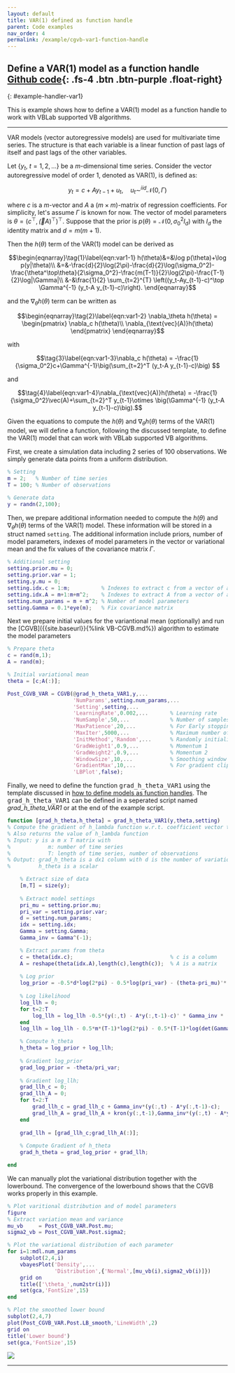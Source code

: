 ```yaml
---
layout: default
title: VAR(1) defined as function handle
parent: Code examples
nav_order: 4
permalink: /example/cgvb-var1-function-handle
---
```


## **Define a VAR(1) model as a function handle** [Github code](https://github.com/VBayesLab/VBLab/blob/main/Example/CGVB_VAR1_Function_Handle.m){: .fs-4 .btn .btn-purple .float-right}

{: #example-handler-var1} 

This is example shows how to define a VAR(1) model as a function handle to work with VBLab supported VB algorithms.

---

VAR models (vector autoregressive models) are used for multivariate time series. The structure is that each variable is a linear function of past lags of itself and past lags of the other variables.

Let $\{y_t,\ t=1,2,...\}$ be a $m$-dimensional time series. Consider the vector autoregressive model of order 1, denoted as VAR(1), is defined as:

$$y_t = c+ Ay_{t-1}  + u_t, \quad u_t \sim^{iid} \mathcal{N}(0,\Gamma)$$

where $c$ is a $m$-vector and $A$ a $(m\times m)$-matrix of regression coefficients. 
For simplicity, let's assume $\Gamma$ is known for now.
The vector of model parameters is $\theta=(c^\top,\vec(A)^\top)^\top$.
Suppose that the prior is $p(\theta) = \mathcal{N}(0,\sigma_0^2I_d)$ with $I_d$ the identity matrix and $d=m(m+1)$.

Then the $h(\theta)$ term of the VAR(1) model can be derived as

$$\begin{eqnarray}\tag{1}\label{eqn:var1-1}
h(\theta)&=&\log p(\theta)+\log p(y|\theta)\\
&=&-\frac{d}{2}\log(2\pi)-\frac{d}{2}\log(\sigma_0^2)-\frac{\theta^\top\theta}{2\sigma_0^2}-\frac{m(T-1)}{2}\log(2\pi)-\frac{T-1}{2}\log|\Gamma|\\
&-&\frac{1}{2} \sum_{t=2}^{T} \left((y_t-Ay_{t-1}-c)^\top \Gamma^{-1} (y_t-A y_{t-1}-c)\right). \end{eqnarray}$$ 

and the $\nabla_\theta h(\theta)$ term can be written as

$$\begin{eqnarray}\tag{2}\label{eqn:var1-2}
\nabla_\theta h(\theta) = \begin{pmatrix}
\nabla_c h(\theta)\\
\nabla_{\text{vec}(A)}h(\theta)
\end{pmatrix}
\end{eqnarray}$$

with

$$\tag{3}\label{eqn:var1-3}\nabla_c h(\theta) = -\frac{1}{\sigma_0^2}c+\Gamma^{-1}\big(\sum_{t=2}^T (y_t-A y_{t-1}-c)\big) $$

and

$$\tag{4}\label{eqn:var1-4}\nabla_{\text{vec}(A)}h(\theta) = -\frac{1}{\sigma_0^2}\vec(A)+\sum_{t=2}^T y_{t-1}\otimes \big(\Gamma^{-1} (y_t-A y_{t-1}-c)\big).$$

Given the equations to compute the $h(\theta)$ and $\nabla_\theta h(\theta)$ terms of the VAR(1) model, we will define a function, following the discussed template, to define the VAR(1) model that can work with VBLab supported VB algorithms. 

First, we create a simulation data including $2$ series of $100$ observations. We simply generate data points from a uniform distribution. 
```m
% Setting
m = 2;   % Number of time series
T = 100; % Number of observations

% Generate data
y = randn(2,100);
```
Then, we prepare additional information needed to compute the $h(\theta)$ and $\nabla_\theta h(\theta)$ terms of the VAR(1) model. These information will be stored in a struct named `setting`. The additional information include priors, number of model parameters, indexes of model parameters in the vector or variational mean and the fix values of the covariance matrix $\Gamma$.
```m
% Additional setting
setting.prior.mu = 0;  
setting.prior.var = 1;
setting.y.mu = 0;
setting.idx.c = 1:m;          % Indexes to extract c from a vector of all parameters
setting.idx.A = m+1:m+m^2;    % Indexes to extract A from a vector of all parameters
setting.num_params = m + m^2; % Number of model parameters
setting.Gamma = 0.1*eye(m);   % Fix covariance matrix
```
Next we prepare initial values for the variantional mean (optionally) and run the [CGVB]({{site.baseurl}}{%link VB-CGVB.md%}) algorithm to estimate the model parameters
```m
% Prepare theta
c = rand(m,1);
A = rand(m);

% Initial variational mean
theta = [c;A(:)];

Post_CGVB_VAR = CGVB(@grad_h_theta_VAR1,y,...
                     'NumParams',setting.num_params,...
                     'Setting',setting,...
                     'LearningRate',0.002,...       % Learning rate
                     'NumSample',50,...             % Number of samples to estimate gradient of lowerbound
                     'MaxPatience',20,...           % For Early stopping
                     'MaxIter',5000,...             % Maximum number of iterations
                     'InitMethod','Random',...      % Randomly initialize parameters using 
                     'GradWeight1',0.9,...          % Momentum 1
                     'GradWeight2',0.9,...          % Momentum 2
                     'WindowSize',10,...            % Smoothing window for lowerbound
                     'GradientMax',10,...           % For gradient clipping
                     'LBPlot',false); 
```
Finally, we need to define the function <samp>grad_h_theta_VAR1</samp> using the template discussed in [how to define models as function handles](http://localhost:4000/VBLabDocs/model/custom/#custom-handler). The <samp>grad_h_theta_VAR1</samp> can be defined in a seperated script named *grad_h_theta_VAR1* or at the end of the example script.
```m
function [grad_h_theta,h_theta] = grad_h_theta_VAR1(y,theta,setting)
% Compute the gradient of h_lambda function w.r.t. coefficient vector theta.
% Also returns the value of h_lambda function
% Input: y is a m x T matrix with
%            m: number of time series
%            T: length of time series, number of observations
% Output: grad_h_theta is a dx1 column with d is the number of variational parameters
%         h_theta is a scalar

    % Extract size of data
    [m,T] = size(y);
        
    % Extract model settings
    pri_mu = setting.prior.mu; 
    pri_var = setting.prior.var;
    d = setting.num_params;
    idx = setting.idx;
    Gamma = setting.Gamma;
    Gamma_inv = Gamma^(-1);

    % Extract params from theta
    c = theta(idx.c);                               % c is a column
    A = reshape(theta(idx.A),length(c),length(c));  % A is a matrix
        
    % Log prior
    log_prior = -0.5*d*log(2*pi) - 0.5*log(pri_var) - (theta-pri_mu)'*(theta-pri_mu)/(2*pri_var);
        
    % Log likelihood
    log_llh = 0;
    for t=2:T
        log_llh = log_llh -0.5*(y(:,t) - A*y(:,t-1)-c)' * Gamma_inv * (y(:,t) - A*y(:,t-1)-c);
    end  
    log_llh = log_llh - 0.5*m*(T-1)*log(2*pi) - 0.5*(T-1)*log(det(Gamma));

    % Compute h_theta
    h_theta = log_prior + log_llh;
        
    % Gradient log_prior
    grad_log_prior = -theta/pri_var;
        
    % Gradient log_llh;
    grad_llh_c = 0;
    grad_llh_A = 0;
    for t=2:T
        grad_llh_c = grad_llh_c + Gamma_inv*(y(:,t) - A*y(:,t-1)-c);
        grad_llh_A = grad_llh_A + kron(y(:,t-1),Gamma_inv*(y(:,t) - A*y(:,t-1)-c));
    end
        
    grad_llh = [grad_llh_c;grad_llh_A(:)];
        
    % Compute Gradient of h_theta
    grad_h_theta = grad_log_prior + grad_llh;

end 
```
We can manually plot the variational distribution together with the lowerbound. The convergence of the lowerbound shows that the CGVB works properly in this example.
```m
% Plot varitional distribution and of model parameters
figure
% Extract variation mean and variance
mu_vb     = Post_CGVB_VAR.Post.mu;
sigma2_vb = Post_CGVB_VAR.Post.sigma2;

% Plot the variational distribution of each parameter
for i=1:mdl.num_params
    subplot(2,4,i)
    vbayesPlot('Density',...
               'Distribution',{'Normal',[mu_vb(i),sigma2_vb(i)]})
    grid on
    title(['\theta_',num2str(i)])
    set(gca,'FontSize',15)
end

% Plot the smoothed lower bound
subplot(2,4,7)
plot(Post_CGVB_VAR.Post.LB_smooth,'LineWidth',2)
grid on
title('Lower bound')
set(gca,'FontSize',15)
```

<img src="/VBLabDocs/assets/images/Example-VAR1.jpg" class="center"/>

---